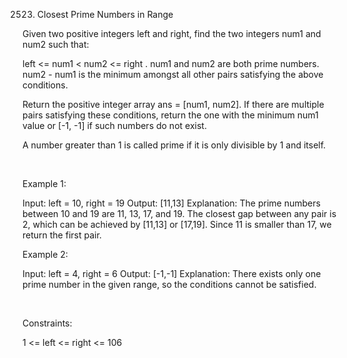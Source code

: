 2523. Closest Prime Numbers in Range

Given two positive integers left and right, find the two integers num1 and num2 such that:

left <= num1 < num2 <= right .
num1 and num2 are both prime numbers.
num2 - num1 is the minimum amongst all other pairs satisfying the above conditions.

Return the positive integer array ans = [num1, num2]. If there are multiple pairs satisfying these conditions, return the one with the minimum num1 value or [-1, -1] if such numbers do not exist.

A number greater than 1 is called prime if it is only divisible by 1 and itself.

 

Example 1:

Input: left = 10, right = 19
Output: [11,13]
Explanation: The prime numbers between 10 and 19 are 11, 13, 17, and 19.
The closest gap between any pair is 2, which can be achieved by [11,13] or [17,19].
Since 11 is smaller than 17, we return the first pair.


Example 2:

Input: left = 4, right = 6
Output: [-1,-1]
Explanation: There exists only one prime number in the given range, so the conditions cannot be satisfied.


 

Constraints:

1 <= left <= right <= 106

 